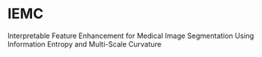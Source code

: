 # IEMC
Interpretable Feature Enhancement for Medical Image Segmentation Using Information Entropy and Multi-Scale Curvature

